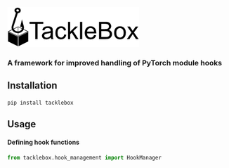 ![logo](logo-words.png "TackleBox")
### A framework for improved handling of PyTorch module hooks

## Installation
```shell
pip install tacklebox
```
## Usage

#### Defining hook functions
```python
from tacklebox.hook_management import HookManager


```

